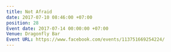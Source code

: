 ```yaml
---
title: Not Afraid
date: 2017-07-10 08:46:00 +07:00
position: 28
Event date: 2017-07-14 00:00:00 +07:00
Venue: Dragonfly Bar
Event URL: https://www.facebook.com/events/113751669254224/
---
```


